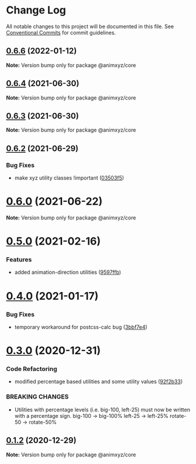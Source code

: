 # Change Log

All notable changes to this project will be documented in this file.
See [Conventional Commits](https://conventionalcommits.org) for commit guidelines.

## [0.6.6](https://github.com/ingram-projects/animxyz/compare/v0.6.5...v0.6.6) (2022-01-12)

**Note:** Version bump only for package @animxyz/core





## [0.6.4](https://github.com/ingram-projects/animxyz/compare/v0.6.3...v0.6.4) (2021-06-30)

**Note:** Version bump only for package @animxyz/core





## [0.6.3](https://github.com/ingram-projects/animxyz/compare/v0.6.2...v0.6.3) (2021-06-30)

**Note:** Version bump only for package @animxyz/core





## [0.6.2](https://github.com/ingram-projects/animxyz/compare/v0.6.1...v0.6.2) (2021-06-29)


### Bug Fixes

* make xyz utility classes !important ([03503f5](https://github.com/ingram-projects/animxyz/commit/03503f59c3b8f83730c3d91bd27bc4c3b1b0d691))





# [0.6.0](https://github.com/ingram-projects/animxyz/compare/v0.5.0...v0.6.0) (2021-06-22)

**Note:** Version bump only for package @animxyz/core





# [0.5.0](https://github.com/ingram-projects/animxyz/compare/v0.4.1...v0.5.0) (2021-02-16)


### Features

* added animation-direction utilities ([9597ffb](https://github.com/ingram-projects/animxyz/commit/9597ffba63fd59cbeee8911ed34a8a9f22c418f1))





# [0.4.0](https://github.com/ingram-projects/animxyz/compare/v0.3.0...v0.4.0) (2021-01-17)


### Bug Fixes

* temporary workaround for postcss-calc bug ([3bbf7e4](https://github.com/ingram-projects/animxyz/commit/3bbf7e45bc8d16bdfb5b7a957b1c5bfd9b7e4393))





# [0.3.0](https://github.com/ingram-projects/animxyz/compare/v0.2.0...v0.3.0) (2020-12-31)


### Code Refactoring

* modified percentage based utilities and some utility values ([92f2b33](https://github.com/ingram-projects/animxyz/commit/92f2b33912b5bdffc778427562164590ff11be15))


### BREAKING CHANGES

* Utilities with percentage levels (i.e. big-100, left-25) must now be written with a percentage sign.
big-100  ->  big-100%
left-25  -> left-25%
rotate-50  ->  rotate-50%





## [0.1.2](https://github.com/ingram-projects/animxyz/compare/v0.1.1...v0.1.2) (2020-12-29)

**Note:** Version bump only for package @animxyz/core
